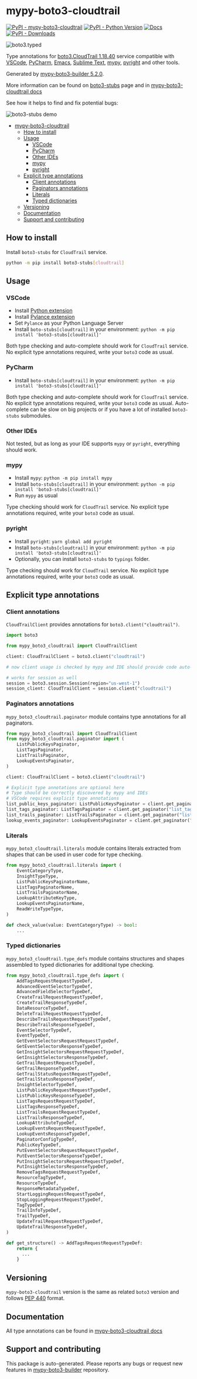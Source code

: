 <a id="mypy-boto3-cloudtrail"></a>

# mypy-boto3-cloudtrail

[![PyPI - mypy-boto3-cloudtrail](https://img.shields.io/pypi/v/mypy-boto3-cloudtrail.svg?color=blue)](https://pypi.org/project/mypy-boto3-cloudtrail)
[![PyPI - Python Version](https://img.shields.io/pypi/pyversions/mypy-boto3-cloudtrail.svg?color=blue)](https://pypi.org/project/mypy-boto3-cloudtrail)
[![Docs](https://img.shields.io/readthedocs/mypy-boto3-builder.svg?color=blue)](https://mypy-boto3-builder.readthedocs.io/)
[![PyPI - Downloads](https://img.shields.io/pypi/dw/mypy-boto3-cloudtrail?color=blue)](https://pypistats.org/packages/mypy-boto3-cloudtrail)

![boto3.typed](https://github.com/vemel/mypy_boto3_builder/raw/master/logo.png)

Type annotations for
[boto3.CloudTrail 1.18.40](https://boto3.amazonaws.com/v1/documentation/api/1.18.40/reference/services/cloudtrail.html#CloudTrail)
service compatible with [VSCode](https://code.visualstudio.com/),
[PyCharm](https://www.jetbrains.com/pycharm/),
[Emacs](https://www.gnu.org/software/emacs/),
[Sublime Text](https://www.sublimetext.com/),
[mypy](https://github.com/python/mypy),
[pyright](https://github.com/microsoft/pyright) and other tools.

Generated by
[mypy-boto3-builder 5.2.0](https://github.com/vemel/mypy_boto3_builder).

More information can be found on
[boto3-stubs](https://pypi.org/project/boto3-stubs/) page and in
[mypy-boto3-cloudtrail docs](https://vemel.github.io/boto3_stubs_docs/mypy_boto3_cloudtrail/)

See how it helps to find and fix potential bugs:

![boto3-stubs demo](https://github.com/vemel/mypy_boto3_builder/raw/master/demo.gif)

- [mypy-boto3-cloudtrail](#mypy-boto3-cloudtrail)
  - [How to install](#how-to-install)
  - [Usage](#usage)
    - [VSCode](#vscode)
    - [PyCharm](#pycharm)
    - [Other IDEs](#other-ides)
    - [mypy](#mypy)
    - [pyright](#pyright)
  - [Explicit type annotations](#explicit-type-annotations)
    - [Client annotations](#client-annotations)
    - [Paginators annotations](#paginators-annotations)
    - [Literals](#literals)
    - [Typed dictionaries](#typed-dictionaries)
  - [Versioning](#versioning)
  - [Documentation](#documentation)
  - [Support and contributing](#support-and-contributing)

<a id="how-to-install"></a>

## How to install

Install `boto3-stubs` for `CloudTrail` service.

```bash
python -m pip install boto3-stubs[cloudtrail]
```

<a id="usage"></a>

## Usage

<a id="vscode"></a>

### VSCode

- Install
  [Python extension](https://marketplace.visualstudio.com/items?itemName=ms-python.python)
- Install
  [Pylance extension](https://marketplace.visualstudio.com/items?itemName=ms-python.vscode-pylance)
- Set `Pylance` as your Python Language Server
- Install `boto-stubs[cloudtrail]` in your environment:
  `python -m pip install 'boto3-stubs[cloudtrail]'`

Both type checking and auto-complete should work for `CloudTrail` service. No
explicit type annotations required, write your `boto3` code as usual.

<a id="pycharm"></a>

### PyCharm

- Install `boto-stubs[cloudtrail]` in your environment:
  `python -m pip install 'boto3-stubs[cloudtrail]'`

Both type checking and auto-complete should work for `CloudTrail` service. No
explicit type annotations required, write your `boto3` code as usual.
Auto-complete can be slow on big projects or if you have a lot of installed
`boto3-stubs` submodules.

<a id="other-ides"></a>

### Other IDEs

Not tested, but as long as your IDE supports `mypy` or `pyright`, everything
should work.

<a id="mypy"></a>

### mypy

- Install `mypy`: `python -m pip install mypy`
- Install `boto-stubs[cloudtrail]` in your environment:
  `python -m pip install 'boto3-stubs[cloudtrail]'`
- Run `mypy` as usual

Type checking should work for `CloudTrail` service. No explicit type
annotations required, write your `boto3` code as usual.

<a id="pyright"></a>

### pyright

- Install `pyright`: `yarn global add pyright`
- Install `boto-stubs[cloudtrail]` in your environment:
  `python -m pip install 'boto3-stubs[cloudtrail]'`
- Optionally, you can install `boto3-stubs` to `typings` folder.

Type checking should work for `CloudTrail` service. No explicit type
annotations required, write your `boto3` code as usual.

<a id="explicit-type-annotations"></a>

## Explicit type annotations

<a id="client-annotations"></a>

### Client annotations

`CloudTrailClient` provides annotations for `boto3.client("cloudtrail")`.

```python
import boto3

from mypy_boto3_cloudtrail import CloudTrailClient

client: CloudTrailClient = boto3.client("cloudtrail")

# now client usage is checked by mypy and IDE should provide code auto-complete

# works for session as well
session = boto3.session.Session(region="us-west-1")
session_client: CloudTrailClient = session.client("cloudtrail")
```

<a id="paginators-annotations"></a>

### Paginators annotations

`mypy_boto3_cloudtrail.paginator` module contains type annotations for all
paginators.

```python
from mypy_boto3_cloudtrail import CloudTrailClient
from mypy_boto3_cloudtrail.paginator import (
    ListPublicKeysPaginator,
    ListTagsPaginator,
    ListTrailsPaginator,
    LookupEventsPaginator,
)

client: CloudTrailClient = boto3.client("cloudtrail")

# Explicit type annotations are optional here
# Type should be correctly discovered by mypy and IDEs
# VSCode requires explicit type annotations
list_public_keys_paginator: ListPublicKeysPaginator = client.get_paginator("list_public_keys")
list_tags_paginator: ListTagsPaginator = client.get_paginator("list_tags")
list_trails_paginator: ListTrailsPaginator = client.get_paginator("list_trails")
lookup_events_paginator: LookupEventsPaginator = client.get_paginator("lookup_events")
```

<a id="literals"></a>

### Literals

`mypy_boto3_cloudtrail.literals` module contains literals extracted from shapes
that can be used in user code for type checking.

```python
from mypy_boto3_cloudtrail.literals import (
    EventCategoryType,
    InsightTypeType,
    ListPublicKeysPaginatorName,
    ListTagsPaginatorName,
    ListTrailsPaginatorName,
    LookupAttributeKeyType,
    LookupEventsPaginatorName,
    ReadWriteTypeType,
)

def check_value(value: EventCategoryType) -> bool:
    ...
```

<a id="typed-dictionaries"></a>

### Typed dictionaries

`mypy_boto3_cloudtrail.type_defs` module contains structures and shapes
assembled to typed dictionaries for additional type checking.

```python
from mypy_boto3_cloudtrail.type_defs import (
    AddTagsRequestRequestTypeDef,
    AdvancedEventSelectorTypeDef,
    AdvancedFieldSelectorTypeDef,
    CreateTrailRequestRequestTypeDef,
    CreateTrailResponseTypeDef,
    DataResourceTypeDef,
    DeleteTrailRequestRequestTypeDef,
    DescribeTrailsRequestRequestTypeDef,
    DescribeTrailsResponseTypeDef,
    EventSelectorTypeDef,
    EventTypeDef,
    GetEventSelectorsRequestRequestTypeDef,
    GetEventSelectorsResponseTypeDef,
    GetInsightSelectorsRequestRequestTypeDef,
    GetInsightSelectorsResponseTypeDef,
    GetTrailRequestRequestTypeDef,
    GetTrailResponseTypeDef,
    GetTrailStatusRequestRequestTypeDef,
    GetTrailStatusResponseTypeDef,
    InsightSelectorTypeDef,
    ListPublicKeysRequestRequestTypeDef,
    ListPublicKeysResponseTypeDef,
    ListTagsRequestRequestTypeDef,
    ListTagsResponseTypeDef,
    ListTrailsRequestRequestTypeDef,
    ListTrailsResponseTypeDef,
    LookupAttributeTypeDef,
    LookupEventsRequestRequestTypeDef,
    LookupEventsResponseTypeDef,
    PaginatorConfigTypeDef,
    PublicKeyTypeDef,
    PutEventSelectorsRequestRequestTypeDef,
    PutEventSelectorsResponseTypeDef,
    PutInsightSelectorsRequestRequestTypeDef,
    PutInsightSelectorsResponseTypeDef,
    RemoveTagsRequestRequestTypeDef,
    ResourceTagTypeDef,
    ResourceTypeDef,
    ResponseMetadataTypeDef,
    StartLoggingRequestRequestTypeDef,
    StopLoggingRequestRequestTypeDef,
    TagTypeDef,
    TrailInfoTypeDef,
    TrailTypeDef,
    UpdateTrailRequestRequestTypeDef,
    UpdateTrailResponseTypeDef,
)

def get_structure() -> AddTagsRequestRequestTypeDef:
    return {
      ...
    }
```

<a id="versioning"></a>

## Versioning

`mypy-boto3-cloudtrail` version is the same as related `boto3` version and
follows [PEP 440](https://www.python.org/dev/peps/pep-0440/) format.

<a id="documentation"></a>

## Documentation

All type annotations can be found in
[mypy-boto3-cloudtrail docs](https://vemel.github.io/boto3_stubs_docs/mypy_boto3_cloudtrail/)

<a id="support-and-contributing"></a>

## Support and contributing

This package is auto-generated. Please reports any bugs or request new features
in [mypy-boto3-builder](https://github.com/vemel/mypy_boto3_builder/issues/)
repository.
